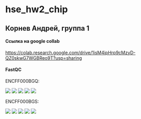 # hse_hw2_chip

## Корнев Андрей, группа 1

#### Ссылка на google collab

https://colab.research.google.com/drive/1isM4ipHrp9cMzyD-QZ0skwG7WGBReo9T?usp=sharing

#### FastQC

ENCFF000BGQ:

![](https://github.com/Akorrred/hse_hw2_chip/tree/main/images/BGQ1.png)
![](https://github.com/Akorrred/hse_hw2_chip/tree/main/images/BGQ2.png)
![](https://github.com/Akorrred/hse_hw2_chip/tree/main/images/BGQ3.png)
![](https://github.com/Akorrred/hse_hw2_chip/tree/main/images/BGQ4.png)
![](https://github.com/Akorrred/hse_hw2_chip/tree/main/images/BGQ5.png)

ENCFF000BGS:

![](https://github.com/Akorrred/hse_hw2_chip/tree/main/images/BGS1.png)
![](https://github.com/Akorrred/hse_hw2_chip/tree/main/images/BGS2.png)
![](https://github.com/Akorrred/hse_hw2_chip/tree/main/images/BGS3.png)
![](https://github.com/Akorrred/hse_hw2_chip/tree/main/images/BGS4.png)
![](https://github.com/Akorrred/hse_hw2_chip/tree/main/images/BGS5.png)
